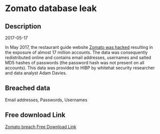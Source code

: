 # Zomato database leak

## Description

2017-05-17

In May 2017, the restaurant guide website <a href="https://www.hackread.com/zomato-hacked-17-million-accounts-sold-on-dark-web/" target="_blank" rel="noopener">Zomato was hacked</a> resulting in the exposure of almost 17 million accounts. The data was consequently redistributed online and contains email addresses, usernames and salted MD5 hashes of passwords (the password hash was not present on all accounts). This data was provided to HIBP by whitehat security researcher and data analyst Adam Davies.

## Breached data

Email addresses, Passwords, Usernames

## Free download Link

[Zomato breach Free Download Link](https://tinyurl.com/2b2k277t)